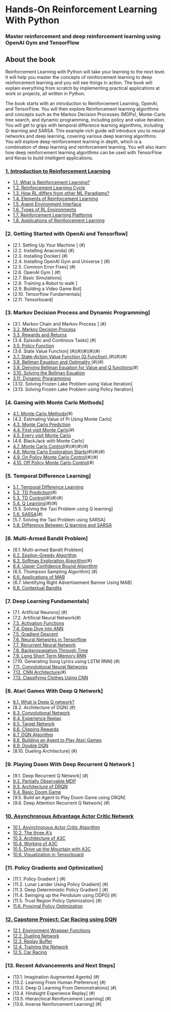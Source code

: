 # Hands-On Reinforcement Learning With Python


###  Master reinforcement and deep reinforcement learning using OpenAI Gym and TensorFlow




## About the book

Reinforcement Learning with Python will take your learning to the next level. It will help you master the concepts of reinforcement learning to deep reinforcement learning and you will see things in action. The book will explain everything from scratch by implementing practical applications at work or projects, all written in Python.

The book starts with an introduction to Reinforcement Learning, OpenAI, and TensorFlow. You will then explore Reinforcement learning algorithms and concepts such as the Markov Decision Processes (MDPs), Monte-Carlo tree search, and dynamic programming, including policy and value iteration. You will get to grips with temporal difference learning algorithms, including Q-learning and SARSA. This example-rich guide will introduce you to neural networks and deep learning, covering various deep learning algorithms. You will explore deep reinforcement learning in depth, which is a combination of deep learning and reinforcement learning. You will also learn how deep reinforcement learning algorithms can be used with TensorFlow and Keras to build intelligent applications.

### [1. Introduction to Reinforcement Learning](https://github.com/sudharsan13296/Hands-On-Reinforcement-Learning-With-Python/tree/master/1.%20Introduction%20to%20Reinforcement%20Learning)

* [1.1. What is Reinforcement Learning?](https://github.com/sudharsan13296/Hands-On-Reinforcement-Learning-With-Python/blob/master/1.%20Introduction%20to%20Reinforcement%20Learning/1.1%20What%20is%20Reinforcement%20Learning.ipynb)
* [1.2. Reinforcement Learning Cycle](#)
* [1.3. How RL differs from other ML Paradigms?](#)
* [1.4. Elements of Reinforcement Learning](#)
* [1.5. Agent Environment Interface](#)
* [1.6. Types of RL Environments](#)
* [1.7. Reinforcement Learning Platforms](#)
* [1.8. Applications of Reinforcement Learning](#)



### [2. Getting Started with OpenAi and Tensorflow]

* [2.1. Setting Up Your Machine ] (#)
* [2.2. Installing Anaconda] (#)
* [2.3. Installing Docker] (#)
* [2.4. Installing OpenAI Gym and Universe ] (#)
* [2.5. Common Error Fixes] (#)
* [2.6. OpenAI Gym ] (#)
* [2.7. Basic Simulations] 
* [2.8. Training a Robot to walk ]
* [2.9. Building a Video Game Bot] 
* [2.10. Tensorflow Fundamentals]
* [2.11. Tensorboard]


### [3. Markov Decision Process and Dynamic Programming]


* [3.1. Markov Chain and Markov Process ] (#)
* [3.2. Markov Decision Process ](#)
* [3.3. Rewards and Returns ](#)
* [3.4. Episodic and Continous Tasks] (#)
* [3.5. Policy Function ](#)
* [3.6. State Value Function] (#)(#)(#)(#)(#)
* [3.7. State-Action Value Function (Q Function) ](#)(#)(#)(#)
* [3.8. Bellman Equation and Optimality ](#)(#)(#)
* [3.9. Deriving Bellman Equation for Value and Q functions](#)(#)
* [3.10. Solving the Bellman Equation ](#)
* [3.11. Dynamic Programming ](#)
* [3.12. Solving Frozen Lake Problem using Value Iteration]
* [3.13. Solving Frozen Lake Problem using Policy Iteration]


### [4. Gaming with Monte Carlo Methods]

* [4.1. Monte Carlo Methods](#)(#)
* [4.2. Estimating Value of Pi Using Monte Carlo]
* [4.3. Monte Carlo Prediction](#)
* [4.4. First visit Monte Carlo](#)(#)
* [4.5. Every visit Monte Carlo](#)
* [4.6. BlackJack with Monte Carlo]
* [4.7. Monte Carlo Control](#)(#)(#)(#)(#)
* [4.8. Monte Carlo Exploration Starts](#)(#)(#)(#)
* [4.9. On Policy Monte Carlo Control](#)(#)(#)
* [4.10. Off Policy Monte Carlo Control](#)(#)


### [5. Temporal Difference Learning]


* [5.1. Temporal Difference Learning](#)
* [5.2. TD Prediction](#)(#)
* [5.3. TD Control](#)(#)(#)(#)
* [5.4. Q Learning](#)(#)(#)
* [5.5. Solving the Taxi Problem using Q learning]
* [5.6. SARSA](#)(#)
* [5.7. Solving the Taxi Problem using SARSA]
* [5.8. Difference Between Q learning and SARSA](#)


### [6. Multi-Armed Bandit Problem]


* [6.1. Multi-armed Bandit Problem]
* [6.2. Epsilon-Greedy Algorithm](#)
* [6.3. Softmax Exploration Algorithm](#)(#)  
* [6.4. Upper Confidence Bound Algorithm](#)  
* [6.5. Thompson Sampling Algorithm]  (#)
* [6.6. Applications of MAB](#)
* [6.7. Identifying Right Advertisement Banner Using MAB]
* [6.8. Contextual Bandits](#)


### [7. Deep Learning Fundamentals]

* [7.1. Artificial Neurons] (#)
* [7.2. Artificial Neural Network(#)
* [7.3. Activation Functions](#)
* [7.4. Deep Dive into ANN](#)
* [7.5. Gradient Descent](#)
* [7.6. Neural Networks in Tensorflow](#)
* [7.7. Recurrent Neural Network](#)
* [7.8. Backpropagation Through Time](#)
* [7.9. Long Short Term Memory RNN](#)
* [7.10. Generating Song Lyrics using LSTM RNN] (#)
* [7.11. Convolutional Neural Networks](#)
* [7.12. CNN Architecture](#)(#)
* [7.13. Classifying Clothes Using CNN](#)
 

### [8. Atari Games With Deep Q Network]

* [8.1. What is Deep Q network?](#)
* [8.2. Architecture of DQN] (#)
* [8.3. Convolutional Network](#)
* [8.4. Experience Replay](#)
* [8.5. Target Network](#)
* [8.6. Clipping Rewards](#)
* [8.7. DQN Algorithm](#)
* [8.8. Building an Agent to Play Atari Games](#)
* [8.9. Double DQN](#)
* [8.10. Dueling Architecture] (#)


### [9. Playing Doom With Deep Recurrent Q Network ]

* [9.1. Deep Recurrent Q Network] (#)
* [9.2. Partially Observable MDP](#)
* [9.3. Architecture of DRQN](#)
* [9.4. Basic Doom Game](#)
* [9.5. Build an Agent to Play Doom Game using DRQN]
* [9.6. Deep Attention Recurrent Q Network] (#)


### [10. Asynchronous Advantage Actor Critic Network ](https://github.com/sudharsan13296/Hands-On-Reinforcement-Learning-With-Python/tree/master/10.%20Aysnchronous%20Advantage%20Actor%20Critic%20Network)

* [10.1. Asynchronous Actor Critic Algorithm](#)
* [10.2. The three A's](#)
* [10.3. Architecture of A3C](#)
* [10.4. Working of A3C](#)
* [10.5. Drive up the Mountain with A3C](https://github.com/sudharsan13296/Hands-On-Reinforcement-Learning-With-Python/blob/master/10.%20Aysnchronous%20Advantage%20Actor%20Critic%20Network/10.5%20Drive%20up%20the%20Mountain%20Using%20A3C.ipynb)
* [10.6. Visualization in Tensorboard](#)



### [11. Policy Gradients and Optimization]

* [11.1. Policy Gradient ] (#)
* [11.2. Lunar Lander Using Policy Gradient] (#)
* [11.3. Deep Deterministic Policy Gradient ] (#)
* [11.4. Swinging up the Pendulum using DDPG] (#)
* [11.5. Trust Region Policy Optimization] (#)
* [11.6. Proximal Policy Optimization](#)
 
### [12. Capstone Project: Car Racing using DQN](https://github.com/sudharsan13296/Hands-On-Reinforcement-Learning-With-Python/tree/master/12.%20Capstone%20Project:%20Car%20Racing%20using%20DQN)

* [12.1. Environment Wrapper Functions](https://github.com/sudharsan13296/Hands-On-Reinforcement-Learning-With-Python/blob/master/12.%20Capstone%20Project:%20Car%20Racing%20using%20DQN/12.1%20Environment%20Wrapper%20Functions.ipynb)
* [12.2. Dueling Network](https://github.com/sudharsan13296/Hands-On-Reinforcement-Learning-With-Python/blob/master/12.%20Capstone%20Project:%20Car%20Racing%20using%20DQN/12.2%20Dueling%20network.ipynb)
* [12.3. Replay Buffer](https://github.com/sudharsan13296/Hands-On-Reinforcement-Learning-With-Python/blob/master/12.%20Capstone%20Project:%20Car%20Racing%20using%20DQN/12.3%20Replay%20Memory.ipynb)
* [12.4. Training the Network](https://github.com/sudharsan13296/Hands-On-Reinforcement-Learning-With-Python/blob/master/12.%20Capstone%20Project:%20Car%20Racing%20using%20DQN/12.4%20Training%20the%20network.ipynb)
* [12.5. Car Racing](https://github.com/sudharsan13296/Hands-On-Reinforcement-Learning-With-Python/blob/master/12.%20Capstone%20Project:%20Car%20Racing%20using%20DQN/12.5%20Car%20Racing.ipynb)


### [13. Recent Advancements and Next Steps] 

* [13.1. Imagination Augmented Agents]  (#)
* [13.2. Learning From Human Preference]  (#)
* [13.3. Deep Q Learning From Demonstrations] (#)
* [13.4. Hindsight Experience Replay] (#)
* [13.5. Hierarchical Reinforcement Learning] (#)
* [13.6. Inverse Reinforcement Learning] (#)
